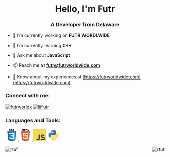 <h1 align="center">Hello, I'm Futr</h1>
<h3 align="center">A Developer from Delaware</h3>

- 🔭 I’m currently working on **FUTR WORDLWIDE**

- 🌱 I’m currently learning **C++**

- 💬 Ask me about **JavaScript**

- 📫 Reach me at **futr@futrworldwide.com**

- 📄 Know about my experiences at [https://futrworldwide.com](https://futrworldwide.com)

<h3 align="left">Connect with me:</h3>
<p align="left">
<a href="https://twitter.com/FutrWorldX" target="blank"><img align="center" src="https://raw.githubusercontent.com/rahuldkjain/github-profile-readme-generator/master/src/images/icons/Social/twitter.svg" alt="futrworldx" height="30" width="40" /></a>
  <a href="https://instagram.com/lilfutr" target="blank"><img align="center" src="https://raw.githubusercontent.com/rahuldkjain/github-profile-readme-generator/master/src/images/icons/Social/instagram.svg" alt="lilfutr" height="30" width="40" /></a>
</p>

<h3 align="left">Languages and Tools:</h3>
<p align="left"> <a href="https://www.w3schools.com/css/" target="_blank" rel="noreferrer"> <img src="https://raw.githubusercontent.com/devicons/devicon/master/icons/css3/css3-original-wordmark.svg" alt="css3" width="40" height="40"/> </a> <a href="https://www.w3.org/html/" target="_blank" rel="noreferrer"> <img src="https://raw.githubusercontent.com/devicons/devicon/master/icons/html5/html5-original-wordmark.svg" alt="html5" width="40" height="40"/> </a> <a href="https://developer.mozilla.org/en-US/docs/Web/JavaScript" target="_blank" rel="noreferrer"> <img src="https://raw.githubusercontent.com/devicons/devicon/master/icons/javascript/javascript-original.svg" alt="javascript" width="40" height="40"/> </a> <a href="https://www.python.org" target="_blank" rel="noreferrer"> <img src="https://raw.githubusercontent.com/devicons/devicon/master/icons/python/python-original.svg" alt="python" width="40" height="40"/> </a> </p>

<p><img align="left"  src="https://github-readme-stats.vercel.app/api/top-langs?username=rtuf&show_icons=true&locale=en" alt="rtuf" /></p>
<p><img align="right" src="https://github-readme-stats.vercel.app/api?username=rtuf&show_icons=true&locale=en" alt="rtuf" /></p>

